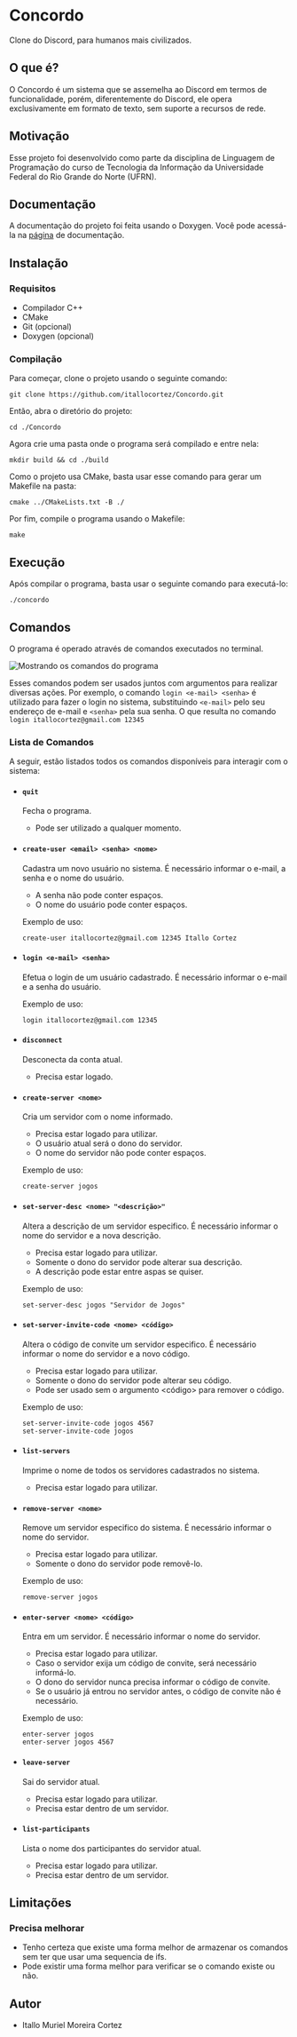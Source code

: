 # Concordo
 Clone do Discord, para humanos mais civilizados.

## O que é?
 O Concordo é um sistema que se assemelha ao Discord em termos de funcionalidade, porém, diferentemente do Discord, ele opera exclusivamente em 
 formato de texto, sem suporte a recursos de rede.

## Motivação
 Esse projeto foi desenvolvido como parte da disciplina de Linguagem de Programação do curso de Tecnologia da Informação da Universidade Federal do Rio Grande do
 Norte (UFRN).

## Documentação
 A documentação do projeto foi feita usando o Doxygen. Você pode acessá-la na [página](https://itallocortez.github.io/Concordo) de documentação.

## Instalação

### Requisitos
- Compilador C++
- CMake
- Git (opcional)
- Doxygen (opcional)

### Compilação
Para começar, clone o projeto usando o seguinte comando:
``` 
git clone https://github.com/itallocortez/Concordo.git
```

Então, abra o diretório do projeto:
```
cd ./Concordo
```

Agora crie uma pasta onde o programa será compilado e entre nela:
```
mkdir build && cd ./build
```

Como o projeto usa CMake, basta usar esse comando para gerar um Makefile na pasta:
```
cmake ../CMakeLists.txt -B ./
```

Por fim, compile o programa usando o Makefile:
```
make
```

## Execução
Após compilar o programa, basta usar o seguinte comando para executá-lo:
```
./concordo
```

## Comandos
O programa é operado através de comandos executados no terminal.

![Mostrando os comandos do programa](./assets/usando_comandos.gif)

Esses comandos podem ser usados juntos com argumentos para realizar diversas ações. 
Por exemplo, o comando `login <e-mail> <senha>` é utilizado para fazer o login no sistema, substituindo `<e-mail>` pelo seu endereço de e-mail e `<senha>` pela sua senha.
O que resulta no comando `login itallocortez@gmail.com 12345`

### Lista de Comandos
A seguir, estão listados todos os comandos disponíveis para interagir com o sistema:

- #### `quit`
  Fecha o programa.
  - Pode ser utilizado a qualquer momento.
  
- #### `create-user <email> <senha> <nome>`
  Cadastra um novo usuário no sistema. É necessário informar o e-mail, a senha e o nome do usuário.
  - A senha não pode conter espaços.
  - O nome do usuário pode conter espaços.

  Exemplo de uso:
  ```
  create-user itallocortez@gmail.com 12345 Itallo Cortez
  ```
  
- #### `login <e-mail> <senha>`
  Efetua o login de um usuário cadastrado. É necessário informar o e-mail e a senha do usuário.

  Exemplo de uso:
  ```
  login itallocortez@gmail.com 12345
  ```
  
- #### `disconnect`
  Desconecta da conta atual.
  - Precisa estar logado.

- #### `create-server <nome>`
  Cria um servidor com o nome informado.
  - Precisa estar logado para utilizar.
  - O usuário atual será o dono do servidor.
  - O nome do servidor não pode conter espaços.

  Exemplo de uso:
  ```
  create-server jogos
  ```
  
- #### `set-server-desc <nome> "<descrição>"`
  Altera a descrição de um servidor especifico. É necessário informar o nome do servidor e a nova descrição.
  - Precisa estar logado para utilizar.
  - Somente o dono do servidor pode alterar sua descrição.
  - A descrição pode estar entre aspas se quiser.

  Exemplo de uso:
  ```
  set-server-desc jogos "Servidor de Jogos"
  ```
  
- #### `set-server-invite-code <nome> <código>`
  Altera o código de convite um servidor especifico. É necessário informar o nome do servidor e a novo código.
  - Precisa estar logado para utilizar.
  - Somente o dono do servidor pode alterar seu código.
  - Pode ser usado sem o argumento <código> para remover o código.

  Exemplo de uso:
  ```
  set-server-invite-code jogos 4567
  set-server-invite-code jogos
  ```
  
- #### `list-servers`
  Imprime o nome de todos os servidores cadastrados no sistema.
  - Precisa estar logado para utilizar.

- #### `remove-server <nome>`
  Remove um servidor especifico do sistema. É necessário informar o nome do servidor.
  - Precisa estar logado para utilizar.
  - Somente o dono do servidor pode removê-lo.

  Exemplo de uso:
  ```
  remove-server jogos
  ```
  
- #### `enter-server <nome> <código>`
  Entra em um servidor. É necessário informar o nome do servidor.
  - Precisa estar logado para utilizar.
  - Caso o servidor exija um código de convite, será necessário informá-lo.
  - O dono do servidor nunca precisa informar o código de convite.
  - Se o usuário já entrou no servidor antes, o código de convite não é necessário.

  Exemplo de uso:
  ```
  enter-server jogos
  enter-server jogos 4567
  ```
  
- #### `leave-server`
  Sai do servidor atual.
  - Precisa estar logado para utilizar.
  - Precisa estar dentro de um servidor.

- #### `list-participants`
  Lista o nome dos participantes do servidor atual.
  - Precisa estar logado para utilizar.
  - Precisa estar dentro de um servidor.
  
## Limitações
### Precisa melhorar
 - Tenho certeza que existe uma forma melhor de armazenar os comandos sem ter que usar uma sequencia de ifs.
 - Pode existir uma forma melhor para verificar se o comando existe ou não.

## Autor
- Itallo Muriel Moreira Cortez